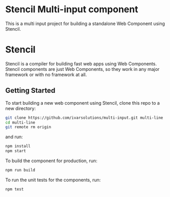

# Stencil Multi-input component

This is a multi input project for building a standalone Web Component using Stencil.


# Stencil

Stencil is a compiler for building fast web apps using Web Components.
Stencil components are just Web Components, so they work in any major framework or with no framework at all.

## Getting Started

To start building a new web component using Stencil, clone this repo to a new directory:

```bash
git clone https://github.com/ivarsolutions/multi-input.git multi-line
cd multi-line
git remote rm origin
```

and run:

```bash
npm install
npm start
```

To build the component for production, run:

```bash
npm run build
```

To run the unit tests for the components, run:

```bash
npm test
```

